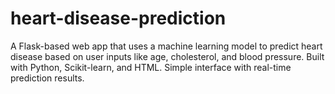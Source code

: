 # heart-disease-prediction
A Flask-based web app that uses a machine learning model to predict heart disease based on user inputs like age, cholesterol, and blood pressure. Built with Python, Scikit-learn, and HTML. Simple interface with real-time prediction results.

